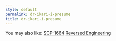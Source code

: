 ```yaml
---
style: default
permalink: dr-ikari-i-presume
title: dr-ikari-i-presume
---
```

You may also like:
[SCP-1664](http://scp-wiki.net/scp-1664)
[Reversed Engineering](http://scp-wiki.net/reversed-engineering)